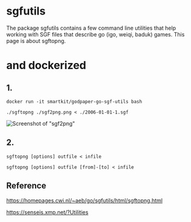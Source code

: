 # sgfutils
The package sgfutils contains a few command line utilities that help working with SGF files that describe go (igo, weiqi, baduk) games. This page is about sgftopng.

# and dockerized

## 1.

`
docker run -it smartkit/godpaper-go-sgf-utils bash
`

`
./sgftopng ./sgf2png.png < ./2006-01-01-1.sgf
`


![Screenshot of "sgf2png"](https://raw.githubusercontent.com/yangboz/sgfutils/master/sgf2png.png)


## 2.


`
sgftopng [options] outfile < infile
`

`
sgftopng [options] outfile [from]-[to] < infile
`


## Reference

https://homepages.cwi.nl/~aeb/go/sgfutils/html/sgftopng.html

https://senseis.xmp.net/?Utilities

